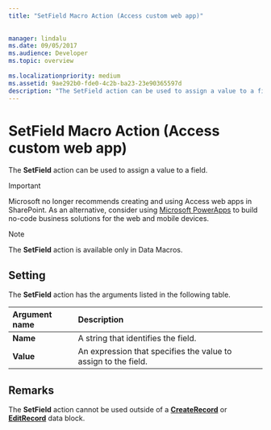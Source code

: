 ```yaml
---
title: "SetField Macro Action (Access custom web app)"
 
 
manager: lindalu
ms.date: 09/05/2017
ms.audience: Developer
ms.topic: overview
  
ms.localizationpriority: medium
ms.assetid: 9ae292b0-fde0-4c2b-ba23-23e90365597d
description: "The SetField action can be used to assign a value to a field."
---
```


# SetField Macro Action (Access custom web app)

The **SetField** action can be used to assign a value to a field. 
  
> [!IMPORTANT]
> Microsoft no longer recommends creating and using Access web apps in SharePoint. As an alternative, consider using [Microsoft PowerApps](https://powerapps.microsoft.com/) to build no-code business solutions for the web and mobile devices. 
  
> [!NOTE]
> The **SetField** action is available only in Data Macros. 
  
## Setting

The **SetField** action has the arguments listed in the following table. 
  
|**Argument name**|**Description**|
|:-----|:-----|
|**Name** <br/> |A string that identifies the field. |
|**Value** <br/> |An expression that specifies the value to assign to the field. |
   
## Remarks

The **SetField** action cannot be used outside of a **[CreateRecord](createrecord-data-block-access-custom-web-app.md)** or **[EditRecord](editrecord-data-block-access-custom-web-app.md)** data block. 
  

